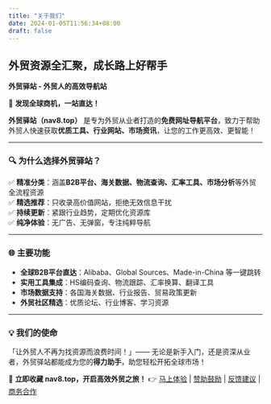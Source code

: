 ```yaml
---
title: "关于我们"
date: 2024-01-05T11:56:34+08:00
draft: false
---
```



## 外贸资源全汇聚，成长路上好帮手
**外贸驿站 - 外贸人的高效导航站**

🚀 **发现全球商机，一站直达！**

**外贸驿站（nav8.top）** 是专为外贸从业者打造的**免费网址导航平台**，致力于帮助外贸人快速获取**优质工具、行业网站、市场资讯**，让您的工作更高效、更智能！

---

### **🔍 为什么选择外贸驿站？**
✅ **精准分类**：涵盖**B2B平台、海关数据、物流查询、汇率工具、市场分析**等外贸全流程资源   
✅ **精选推荐**：只收录高价值网站，拒绝无效信息干扰   
✅ **持续更新**：紧跟行业趋势，定期优化资源库   
✅ **纯净体验**：无广告、无弹窗，专注纯粹导航   

---

### **🌐 主要功能**
- **全球B2B平台直达**：Alibaba、Global Sources、Made-in-China 等一键跳转
- **实用工具集成**：HS编码查询、物流跟踪、汇率换算、翻译工具
- **市场数据支持**：各国海关数据、行业报告、贸易政策更新
- **外贸社区精选**：优质论坛、行业博客、学习资源

---

### **💡 我们的使命**
「让外贸人不再为找资源而浪费时间！」—— 无论是新手入门，还是资深从业者，外贸驿站都能成为您的**得力助手**，助您轻松开拓全球市场！

📢 **立即收藏 nav8.top，开启高效外贸之旅！**
👉 [马上体验](/) | [赞助鼓励](/zanzhu/) | [反馈建议](/comment/) | [商务合作](mailto:admin@nav8.top)

